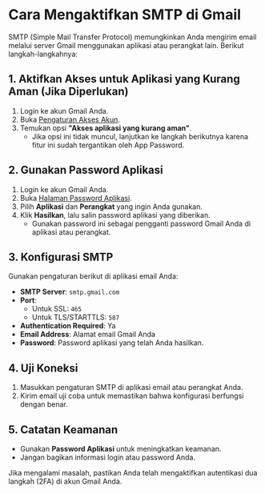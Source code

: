 # Cara Mengaktifkan SMTP di Gmail

SMTP (Simple Mail Transfer Protocol) memungkinkan Anda mengirim email melalui server Gmail menggunakan aplikasi atau perangkat lain. Berikut langkah-langkahnya:

## 1. Aktifkan Akses untuk Aplikasi yang Kurang Aman (Jika Diperlukan)
1. Login ke akun Gmail Anda.
2. Buka [Pengaturan Akses Akun](https://myaccount.google.com/security).
3. Temukan opsi **"Akses aplikasi yang kurang aman"**.
   - Jika opsi ini tidak muncul, lanjutkan ke langkah berikutnya karena fitur ini sudah tergantikan oleh App Password.

## 2. Gunakan Password Aplikasi
1. Login ke akun Gmail Anda.
2. Buka [Halaman Password Aplikasi](https://myaccount.google.com/apppasswords).
3. Pilih **Aplikasi** dan **Perangkat** yang ingin Anda gunakan.
4. Klik **Hasilkan**, lalu salin password aplikasi yang diberikan.
   - Gunakan password ini sebagai pengganti password Gmail Anda di aplikasi atau perangkat.

## 3. Konfigurasi SMTP
Gunakan pengaturan berikut di aplikasi email Anda:

- **SMTP Server**: `smtp.gmail.com`
- **Port**:
  - Untuk SSL: `465`
  - Untuk TLS/STARTTLS: `587`
- **Authentication Required**: Ya
- **Email Address**: Alamat email Gmail Anda
- **Password**: Password aplikasi yang telah Anda hasilkan.

## 4. Uji Koneksi
1. Masukkan pengaturan SMTP di aplikasi email atau perangkat Anda.
2. Kirim email uji coba untuk memastikan bahwa konfigurasi berfungsi dengan benar.

## 5. Catatan Keamanan
- Gunakan **Password Aplikasi** untuk meningkatkan keamanan.
- Jangan bagikan informasi login atau password Anda.

Jika mengalami masalah, pastikan Anda telah mengaktifkan autentikasi dua langkah (2FA) di akun Gmail Anda.
